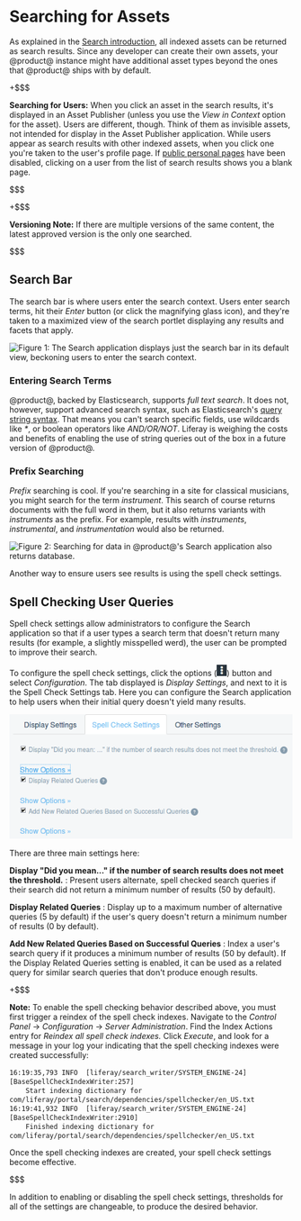 # Searching for Assets [](id=searching-for-assets)

As explained in the [Search
introduction](/discover/portal/-/knowledge_base/7-0/search), all indexed assets
can be returned as search results. Since any developer can create their own
assets, your @product@ instance might have additional asset types beyond the
ones that @product@ ships with by default. 

+$$$

**Searching for Users:** When you click an asset in the search results, it's displayed
in an Asset Publisher (unless you use the *View in Context* option for the
asset). Users are different, though. Think of them as invisible assets, not
intended for display in the Asset Publisher application. While users appear as
search results with other indexed assets, when you click one you're taken to the
user's profile page. If [public personal
pages](/discover/portal/-/knowledge_base/7-0/creating-sites#customizing-personal-sites)
have been disabled, clicking on a user from the list of search results shows you a
blank page.

$$$

+$$$

**Versioning Note:** If there are multiple versions of the same content, the
latest approved version is the only one searched.  <!-- IS THIS A SEARCH THING
OR AN INDEXING DECISION THAT'S UP TO THE COMPONENT
TEAM?-->

$$$

## Search Bar [](id=search-bar)

The search bar is where users enter the search context. Users enter search
terms, hit their *Enter* button (or click the magnifying glass icon), and
they're taken to a maximized view of the search portlet displaying any results
and facets that apply.

![Figure 1: The Search application displays just the search bar in its default view,
beckoning users to enter the search context.](../../images/search-bar.png)

### Entering Search Terms [](id=entering-search-terms)

@product@, backed by Elasticsearch, supports *full text search*. It does not,
however, support advanced search syntax, such as Elasticsearch's [query string
syntax](https://www.elastic.co/guide/en/elasticsearch/reference/current/query-dsl-query-string-query.html#query-string-syntax).
That means you can't search specific fields, use wildcards like *\**, or boolean
operators like *AND/OR/NOT*. Liferay is weighing the costs and benefits of
enabling the use of string queries out of the box in a future version of
@product@.

### Prefix Searching [](id=prefix-searching)

*Prefix* searching is cool. If you're searching in a site for classical
musicians, you might search for the term *instrument*. This search of course
returns documents with the full word in them, but it also returns variants with
*instruments* as the prefix. For example, results with *instruments*,
*instrumental*, and *instrumentation* would also be returned.

![Figure 2: Searching for *data* in @product@'s Search application also returns
*database*.](../../images/search-prefix.png)

Another way to ensure users see results is using the spell check settings.

<!-- A 7.1 feature, not 7.0 ### Configuring the Search Bar [](id=configuring-the-search-bar) -->
## Spell Checking User Queries [](id=spell-checking-user-queries)

Spell check settings allow administrators to configure the Search application so
that if a user types a search term that doesn't return many results (for
example, a slightly misspelled werd), the user can be prompted to improve their
search. 

To configure the spell check settings, click the options
(![Options](../../images/icon-options.png)) button and select *Configuration*.
The tab displayed is *Display Settings*, and next to it is the Spell Check
Settings tab. Here you can configure the Search application to help users when
their initial query doesn't yield many results.

![Figure 3: Configure the spell check settings to allow for user input mistakes and help lead users to results.](../../images/search-spell-check-settings.png)

There are three main settings here:

**Display "Did you mean..." if the number of search results does not meet the
threshold.**
: Present users alternate, spell checked search queries if their search did not
return a minimum number of results (50 by default).

**Display Related Queries**
: Display up to a maximum number of alternative queries (5 by default) if the
user's query doesn't return a minimum number of results (0 by default).

**Add New Related Queries Based on Successful Queries**
: Index a user's search query if it produces a minimum number of results (50 by
default). If the Display Related Queries setting is enabled, it can be used as a
related query for similar search queries that don't produce enough results.

+$$$

**Note:** To enable the spell checking behavior described above, you must first
trigger a reindex of the spell check indexes. Navigate to the *Control Panel*
&rarr; *Configuration* &rarr; *Server Administration*. Find the Index Actions
entry for *Reindex all spell check indexes.* Click *Execute*, and look for a
message in your log your indicating that the spell checking indexes were created
successfully:

    16:19:35,793 INFO  [liferay/search_writer/SYSTEM_ENGINE-24][BaseSpellCheckIndexWriter:257] 
        Start indexing dictionary for com/liferay/portal/search/dependencies/spellchecker/en_US.txt
    16:19:41,932 INFO  [liferay/search_writer/SYSTEM_ENGINE-24][BaseSpellCheckIndexWriter:2910] 
        Finished indexing dictionary for com/liferay/portal/search/dependencies/spellchecker/en_US.txt

Once the spell checking indexes are created, your spell check settings become
effective.

$$$

In addition to enabling or disabling the spell check settings, thresholds for
all of the settings are changeable, to produce the desired behavior.

<!-- For 7.1 only ## Search Display Page - good way to segway into Search
Results section -->


